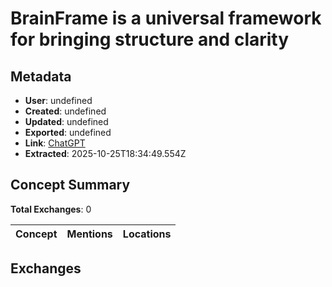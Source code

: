 # BrainFrame is a universal framework for bringing structure and clarity

## Metadata

- **User**: undefined
- **Created**: undefined
- **Updated**: undefined
- **Exported**: undefined
- **Link**: [ChatGPT](undefined)
- **Extracted**: 2025-10-25T18:34:49.554Z

## Concept Summary

**Total Exchanges**: 0

| Concept | Mentions | Locations |
|---------|----------|----------|

## Exchanges

